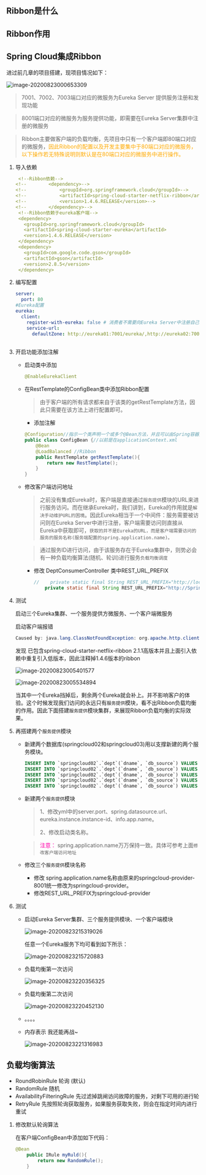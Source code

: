 ## Ribbon是什么











## Ribbon作用







## Spring Cloud集成Ribbon

进过前几章的项目搭建，现项目情况如下：

![image-20200823000653309](第四章-Ribbon客户端负载均衡.assets/image-20200823000653309.png)

> 7001、7002、7003端口对应的微服务为Eureka Server 提供服务注册和发现功能

> 8001端口对应的微服务为服务提供功能，即需要在Eureka Server集群中注册的微服务

> Ribbon主要做客户端的负载均衡，先项目中只有一个客户端即80端口对应的微服务，<font color=ffaa00>因此Ribbon的配置以及开发主要集中于80端口对应的微服务，以下操作若无特殊说明则默认是在80端口对应的微服务中进行操作。</font>

1. 导入依赖

   ```yaml
    <!--Ribbon依赖-->
   <!--        <dependency>-->
   <!--            <groupId>org.springframework.cloud</groupId>-->
   <!--            <artifactId>spring-cloud-starter-netflix-ribbon</artifactId>-->
   <!--            <version>1.4.6.RELEASE</version>-->
   <!--        </dependency>-->
    <!--Ribbon依赖于eureka客户端-->
    <dependency>
      <groupId>org.springframework.cloud</groupId>
      <artifactId>spring-cloud-starter-eureka</artifactId>
      <version>1.4.6.RELEASE</version>
    </dependency>
    <dependency>
      <groupId>com.google.code.gson</groupId>
      <artifactId>gson</artifactId>
      <version>2.8.5</version>
    </dependency>
   ```

   

2. 编写配置

   ```yaml
   server:
     port: 80
   #Eureka配置
   eureka:
     client:
       register-with-eureka: false # 消费者不需要向Eureka Server中注册自己
       service-url:
         defaultZone: http://eureka01:7001/eureka/,http://eureka02:7002/eureka/,http://eureka03:7003/eureka/ # 集群中进行随机访问
         
   ```

   

3. 开启功能添加注解

   * 启动类中添加

     ```java
     @EnableEurekaClient
     ```

     

   * 在RestTemplate的ConfigBean类中添加Ribbon配置

     > 由于客户端的所有请求都来自于该类的getRestTemplate方法，因此只需要在该方法上进行配置即可。

     * 添加注解

     ```java
     @Configuration//指示一个类声明一个或多个@Bean方法，并且可以由Spring容器处理，以便在运行时为这些bean生成BeanDefinition和服务请求
     public class ConfigBean {//以前是在applicationContext.xml
         @Bean
         @LoadBalanced //Ribbon
         public RestTemplate getRestTemplate(){
             return new RestTemplate();
         }
     }
     ```

     

   * 修改客户端访问地址

     > 之前没有集成Eureka时，客户端是直接通过`服务提供`模块的URL来进行服务访问。而在继承Eureka时，我们讲到，Eureka的作用就是`解决手动维护URL的困境`。因此Eureka相当于一个中间件：服务需要被访问则在Eureka Server中进行注册，客户端需要访问则直接从Eureka中获取即可，`获取的并不是Eureka的URL，而是客户端需要访问的服务的服务名称(服务端配置的spring.application.name)。`

     > 通过服务ID进行访问，由于该服务存在于Eureka集群中，则势必会有一种负载均衡算法(随机、轮训)进行服务`负载均衡调度`

     * 修改 DeptConsumerController 类中REST_URL_PREFIX

       ```java
       //    private static final String REST_URL_PREFIX="http://localhost:8001";//服务提供方固定请求
           private static final String REST_URL_PREFIX="http://SpringCloud-Provider-8001";//和Eureka结合，需使用 spring.application.name
       ```

       

4. 测试

   启动三个Eureka集群、一个服务提供方微服务、一个客户端微服务

   启动客户端报错 

   ```java
   Caused by: java.lang.ClassNotFoundException: org.apache.http.client.HttpClient
   ```

   发现 已包含spring-cloud-starter-netflix-ribbon 2.1.1高版本并且上面引入依赖中重复引入低版本，因此注释掉1.4.6版本的ribbon

   ![image-20200823005401577](第四章-Ribbon客户端负载均衡.assets/image-20200823005401577.png)

   ![image-20200823005534894](第四章-Ribbon客户端负载均衡.assets/image-20200823005534894.png)

   当其中一个Eureka挡掉后，剩余两个Eureka就会补上。并不影响客户的体验。这个时候发现我们访问的永远只有`服务提供`模块，看不出Ribbon负载均衡的作用。因此下面搭建`服务提供`模块集群，来展现Ribbon负载均衡的实际效果。

   

5. 再搭建两个`服务提供`模块

   * 新建两个数据库(springcloud02和springcloud03)用以支撑新建的两个服务模块。

     ```sql
     INSERT INTO `springcloud02`.`dept`(`dname`, `db_source`) VALUES ('开发部', DATABASE());
     INSERT INTO `springcloud02`.`dept`(`dname`, `db_source`) VALUES ('人事部', DATABASE());
     INSERT INTO `springcloud02`.`dept`(`dname`, `db_source`) VALUES ('财务部', DATABASE());
     INSERT INTO `springcloud02`.`dept`(`dname`, `db_source`) VALUES ('市场部', DATABASE());
     INSERT INTO `springcloud02`.`dept`(`dname`, `db_source`) VALUES ('运维部', DATABASE());
     ```

   * 新建两个`服务提供`模块

     > 1、修改yml中的server.port、spring.datasource.url、eureka.instance.instance-id、info.app.name。
     >
     > 2、修改启动类名称。

     > <font color=ff00aa>注意：</font> spring.application.name万万保持一致。具体可参考上面`修改客户端访问地址`

   * 修改三个`服务提供`模块名称
     * 修改 spring.application.name名称由原来的springcloud-provider-8001统一修改为springcloud-provider。
     * 修改REST_URL_PREFIX为springcloud-provider

6. 测试

   * 启动Eureka Server集群、三个服务提供模块、一个客户端模块

     ![image-20200823215319026](第四章-Ribbon客户端负载均衡.assets/image-20200823215319026.png)

     任意一个Eureka服务下均可看到如下所示：

     ![image-20200823215720883](第四章-Ribbon客户端负载均衡.assets/image-20200823215720883.png)

     

   * 负载均衡第一次访问

     ![image-20200823220356325](第四章-Ribbon客户端负载均衡.assets/image-20200823220356325.png)

   * 负载均衡第二次访问

     ![image-20200823220452130](第四章-Ribbon客户端负载均衡.assets/image-20200823220452130.png)

   * 。。。。

   * 内存表示 我还能再战~

     ![image-20200823221316983](第四章-Ribbon客户端负载均衡.assets/image-20200823221316983.png)

## 负载均衡算法

* RoundRobinRule 轮询  (默认)
* RandomRule 随机
* AvailabilityFilteringRule 先过滤掉跳闸访问故障的服务，对剩下可用的进行轮
*  RetryRule 先按照轮询获取服务，如果服务获取失败，则会在指定时间内进行重试

1. 修改默认轮询算法

   在客户端ConfigBean中添加如下代码：

   ```java
   @Bean
       public IRule myRuld(){
           return new RandomRule();
       }
   ```

   
